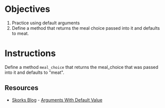 # Objectives

1. Practice using default arguments
2. Define a method that returns the meal choice passed into it and defaults to meat.

# Instructions

Define a method `meal_choice` that returns the meal_choice that was passed into it and defaults to "meat".

## Resources
* [Skorks Blog](http://www.skorks.com/) - [Arguments With Default Value](http://www.skorks.com/2009/08/method-arguments-in-ruby/)
